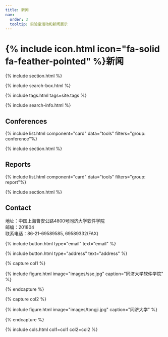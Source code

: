 ```yaml
---
title: 新闻
nav:
  order: 3
  tooltip: 实验室活动和新闻展示
---
```


# {% include icon.html icon="fa-solid fa-feather-pointed" %}新闻



{% include section.html %}

{% include search-box.html %}

{% include tags.html tags=site.tags %}

{% include search-info.html %}

## Conferences

{% include list.html component="card" data="tools" filters="group: conference"%}

{% include section.html %}

## Reports

{% include list.html component="card" data="tools" filters="group: report"%}

{% include section.html %}

## Contact

地址：中国上海曹安公路4800号同济大学软件学院 <br>
邮编：201804 <br>
联系电话：86-21-69589585, 69589332(FAX)

{%
  include button.html
  type="email"
  text="email"
%}

{%
  include button.html
  type="address"
  text="address"
%}

{% capture col1 %}

{%
  include figure.html
  image="images/sse.jpg"
  caption="同济大学软件学院"
%}

{% endcapture %}

{% capture col2 %}

{%
  include figure.html
  image="images/tongji.jpg"
  caption="同济大学"
%}

{% endcapture %}

{% include cols.html col1=col1 col2=col2 %}
